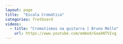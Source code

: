 ```yaml
---
layout: page
title:  "Escala Cromática"
categories: fretboard
videos:
  - title: "Cromatismos na guitarra | Bruno Mello"
    url: https://www.youtube.com/embed/GaakNTVIvg
---
```

